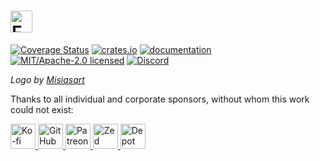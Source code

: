 <h1>
<picture>
    <source type="image/webp" media="(prefers-color-scheme: dark)" srcset="https://github.com/facet-rs/facet/raw/main/static/logo-v2/facet-b-dark.webp">
    <source type="image/png" media="(prefers-color-scheme: dark)" srcset="https://github.com/facet-rs/facet/raw/main/static/logo-v2/facet-b-dark.png">
    <source type="image/webp" srcset="https://github.com/facet-rs/facet/raw/main/static/logo-v2/facet-b-light.webp">
    <img src="https://github.com/facet-rs/facet/raw/main/static/logo-v2/facet-b-light.png" height="35" alt="Facet logo - a reflection library for Rust">
</picture>
</h1>

[![Coverage Status](https://coveralls.io/repos/github/facet-rs/facet/badge.svg?branch=main)](https://coveralls.io/github/facet-rs/facet?branch=main)
[![crates.io](https://img.shields.io/crates/v/{CRATE}.svg)](https://crates.io/crates/{CRATE})
[![documentation](https://docs.rs/{CRATE}/badge.svg)](https://docs.rs/{CRATE})
[![MIT/Apache-2.0 licensed](https://img.shields.io/crates/l/{CRATE}.svg)](./LICENSE)
[![Discord](https://img.shields.io/discord/1379550208551026748?logo=discord&label=discord)](https://discord.gg/JhD7CwCJ8F)

_Logo by [Misiasart](https://misiasart.com/)_

Thanks to all individual and corporate sponsors, without whom this work could not exist:

<p> <a href="https://ko-fi.com/fasterthanlime">
<picture>
<source media="(prefers-color-scheme: dark)" srcset="https://github.com/facet-rs/facet/raw/main/static/sponsors-v3/kofi-dark.svg">
<img src="https://github.com/facet-rs/facet/raw/main/static/sponsors-v3/kofi-light.svg" height="40" alt="Ko-fi">
</picture>
</a> <a href="https://github.com/sponsors/fasterthanlime">
<picture>
<source media="(prefers-color-scheme: dark)" srcset="https://github.com/facet-rs/facet/raw/main/static/sponsors-v3/github-dark.svg">
<img src="https://github.com/facet-rs/facet/raw/main/static/sponsors-v3/github-light.svg" height="40" alt="GitHub Sponsors">
</picture>
</a> <a href="https://patreon.com/fasterthanlime">
<picture>
<source media="(prefers-color-scheme: dark)" srcset="https://github.com/facet-rs/facet/raw/main/static/sponsors-v3/patreon-dark.svg">
<img src="https://github.com/facet-rs/facet/raw/main/static/sponsors-v3/patreon-light.svg" height="40" alt="Patreon">
</picture>
</a> <a href="https://zed.dev">
<picture>
<source media="(prefers-color-scheme: dark)" srcset="https://github.com/facet-rs/facet/raw/main/static/sponsors-v3/zed-dark.svg">
<img src="https://github.com/facet-rs/facet/raw/main/static/sponsors-v3/zed-light.svg" height="40" alt="Zed">
</picture>
</a> <a href="https://depot.dev?utm_source=facet">
<picture>
<source media="(prefers-color-scheme: dark)" srcset="https://github.com/facet-rs/facet/raw/main/static/sponsors-v3/depot-dark.svg">
<img src="https://github.com/facet-rs/facet/raw/main/static/sponsors-v3/depot-light.svg" height="40" alt="Depot">
</picture>
</a> </p>
